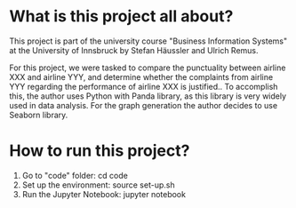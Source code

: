 <h1>What is this project all about?</h1>
This project is part of the university course "Business Information Systems" at the University of Innsbruck by Stefan Häussler and Ulrich Remus.

For this project, we were tasked to compare the punctuality between airline XXX and airline YYY, and determine whether the complaints from airline YYY regarding the performance of airline XXX is justified.. To accomplish this, the author uses Python with Panda library, as this library is very widely used in data analysis. For the graph generation the author decides to use Seaborn library.

<h1>How to run this project?</h1>
<ol>
    <li>Go to "code" folder: cd code</li>
    <li>Set up the environment: source set-up.sh</li>
    <li>Run the Jupyter Notebook: jupyter notebook</li>
</ol>
